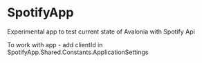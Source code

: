 # SpotifyApp

Experimental app to test current state of Avalonia with Spotify Api

To work with app - add clientId in SpotifyApp.Shared.Constants.ApplicationSettings
